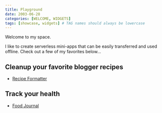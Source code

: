 ```yaml
---
title: Playground
date: 2003-06-28
categories: [WELCOME, WIDGETS]
tags: [showcase, widgets] # TAG names should always be lowercase
---
```


Welcome to my space.

I like to create serverless mini-apps that can be easily transferred and used offline. Check out a few of my favorites below...

## Cleanup your favorite blogger recipes

- [Recipe Formatter](/Recipe.html)

## Track your health

- [Food Journal](/Log.html)
